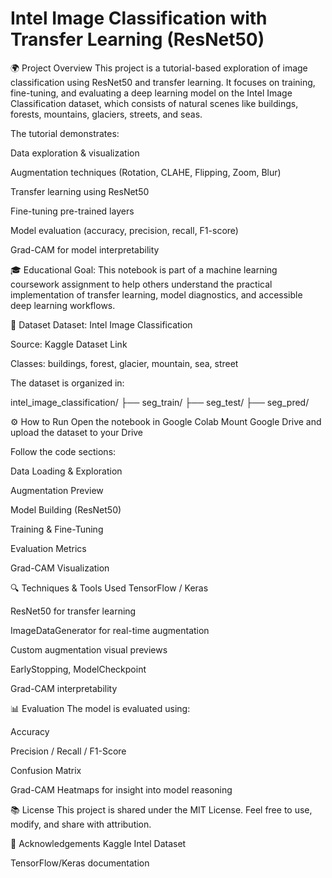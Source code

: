# Intel Image Classification with Transfer Learning (ResNet50)
🌍 Project Overview
This project is a tutorial-based exploration of image classification using ResNet50 and transfer learning. It focuses on training, fine-tuning, and evaluating a deep learning model on the Intel Image Classification dataset, which consists of natural scenes like buildings, forests, mountains, glaciers, streets, and seas.

The tutorial demonstrates:

Data exploration & visualization

Augmentation techniques (Rotation, CLAHE, Flipping, Zoom, Blur)

Transfer learning using ResNet50

Fine-tuning pre-trained layers

Model evaluation (accuracy, precision, recall, F1-score)

Grad-CAM for model interpretability

🎓 Educational Goal: This notebook is part of a machine learning coursework assignment to help others understand the practical implementation of transfer learning, model diagnostics, and accessible deep learning workflows.

📁 Dataset
Dataset: Intel Image Classification

Source: Kaggle Dataset Link

Classes: buildings, forest, glacier, mountain, sea, street

The dataset is organized in:


intel_image_classification/
├── seg_train/
├── seg_test/
├── seg_pred/

⚙️ How to Run
Open the notebook in Google Colab
Mount Google Drive and upload the dataset to your Drive

Follow the code sections:

Data Loading & Exploration

Augmentation Preview

Model Building (ResNet50)

Training & Fine-Tuning

Evaluation Metrics

Grad-CAM Visualization

🔍 Techniques & Tools Used
TensorFlow / Keras

ResNet50 for transfer learning

ImageDataGenerator for real-time augmentation

Custom augmentation visual previews

EarlyStopping, ModelCheckpoint

Grad-CAM interpretability

📊 Evaluation
The model is evaluated using:

Accuracy

Precision / Recall / F1-Score

Confusion Matrix

Grad-CAM Heatmaps for insight into model reasoning

📚 License
This project is shared under the MIT License.
Feel free to use, modify, and share with attribution.

🙌 Acknowledgements
Kaggle Intel Dataset

TensorFlow/Keras documentation

